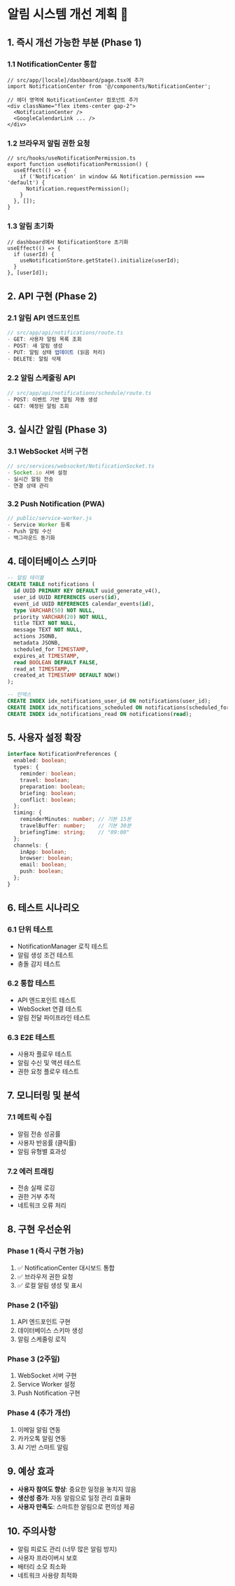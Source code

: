 # 알림 시스템 개선 계획 📱

## 1. 즉시 개선 가능한 부분 (Phase 1)

### 1.1 NotificationCenter 통합
```tsx
// src/app/[locale]/dashboard/page.tsx에 추가
import NotificationCenter from '@/components/NotificationCenter';

// 헤더 영역에 NotificationCenter 컴포넌트 추가
<div className="flex items-center gap-2">
  <NotificationCenter />
  <GoogleCalendarLink ... />
</div>
```

### 1.2 브라우저 알림 권한 요청
```tsx
// src/hooks/useNotificationPermission.ts
export function useNotificationPermission() {
  useEffect(() => {
    if ('Notification' in window && Notification.permission === 'default') {
      Notification.requestPermission();
    }
  }, []);
}
```

### 1.3 알림 초기화
```tsx
// dashboard에서 NotificationStore 초기화
useEffect(() => {
  if (userId) {
    useNotificationStore.getState().initialize(userId);
  }
}, [userId]);
```

## 2. API 구현 (Phase 2)

### 2.1 알림 API 엔드포인트
```typescript
// src/app/api/notifications/route.ts
- GET: 사용자 알림 목록 조회
- POST: 새 알림 생성
- PUT: 알림 상태 업데이트 (읽음 처리)
- DELETE: 알림 삭제
```

### 2.2 알림 스케줄링 API
```typescript
// src/app/api/notifications/schedule/route.ts
- POST: 이벤트 기반 알림 자동 생성
- GET: 예정된 알림 조회
```

## 3. 실시간 알림 (Phase 3)

### 3.1 WebSocket 서버 구현
```typescript
// src/services/websocket/NotificationSocket.ts
- Socket.io 서버 설정
- 실시간 알림 전송
- 연결 상태 관리
```

### 3.2 Push Notification (PWA)
```typescript
// public/service-worker.js
- Service Worker 등록
- Push 알림 수신
- 백그라운드 동기화
```

## 4. 데이터베이스 스키마

```sql
-- 알림 테이블
CREATE TABLE notifications (
  id UUID PRIMARY KEY DEFAULT uuid_generate_v4(),
  user_id UUID REFERENCES users(id),
  event_id UUID REFERENCES calendar_events(id),
  type VARCHAR(50) NOT NULL,
  priority VARCHAR(20) NOT NULL,
  title TEXT NOT NULL,
  message TEXT NOT NULL,
  actions JSONB,
  metadata JSONB,
  scheduled_for TIMESTAMP,
  expires_at TIMESTAMP,
  read BOOLEAN DEFAULT FALSE,
  read_at TIMESTAMP,
  created_at TIMESTAMP DEFAULT NOW()
);

-- 인덱스
CREATE INDEX idx_notifications_user_id ON notifications(user_id);
CREATE INDEX idx_notifications_scheduled ON notifications(scheduled_for);
CREATE INDEX idx_notifications_read ON notifications(read);
```

## 5. 사용자 설정 확장

```typescript
interface NotificationPreferences {
  enabled: boolean;
  types: {
    reminder: boolean;
    travel: boolean;
    preparation: boolean;
    briefing: boolean;
    conflict: boolean;
  };
  timing: {
    reminderMinutes: number; // 기본 15분
    travelBuffer: number;    // 기본 30분
    briefingTime: string;    // "09:00"
  };
  channels: {
    inApp: boolean;
    browser: boolean;
    email: boolean;
    push: boolean;
  };
}
```

## 6. 테스트 시나리오

### 6.1 단위 테스트
- NotificationManager 로직 테스트
- 알림 생성 조건 테스트
- 충돌 감지 테스트

### 6.2 통합 테스트
- API 엔드포인트 테스트
- WebSocket 연결 테스트
- 알림 전달 파이프라인 테스트

### 6.3 E2E 테스트
- 사용자 플로우 테스트
- 알림 수신 및 액션 테스트
- 권한 요청 플로우 테스트

## 7. 모니터링 및 분석

### 7.1 메트릭 수집
- 알림 전송 성공률
- 사용자 반응률 (클릭률)
- 알림 유형별 효과성

### 7.2 에러 트래킹
- 전송 실패 로깅
- 권한 거부 추적
- 네트워크 오류 처리

## 8. 구현 우선순위

### Phase 1 (즉시 구현 가능)
1. ✅ NotificationCenter 대시보드 통합
2. ✅ 브라우저 권한 요청
3. ✅ 로컬 알림 생성 및 표시

### Phase 2 (1주일)
1. API 엔드포인트 구현
2. 데이터베이스 스키마 생성
3. 알림 스케줄링 로직

### Phase 3 (2주일)
1. WebSocket 서버 구현
2. Service Worker 설정
3. Push Notification 구현

### Phase 4 (추가 개선)
1. 이메일 알림 연동
2. 카카오톡 알림 연동
3. AI 기반 스마트 알림

## 9. 예상 효과

- **사용자 참여도 향상**: 중요한 일정을 놓치지 않음
- **생산성 증가**: 자동 알림으로 일정 관리 효율화
- **사용자 만족도**: 스마트한 알림으로 편의성 제공

## 10. 주의사항

- 알림 피로도 관리 (너무 많은 알림 방지)
- 사용자 프라이버시 보호
- 배터리 소모 최소화
- 네트워크 사용량 최적화